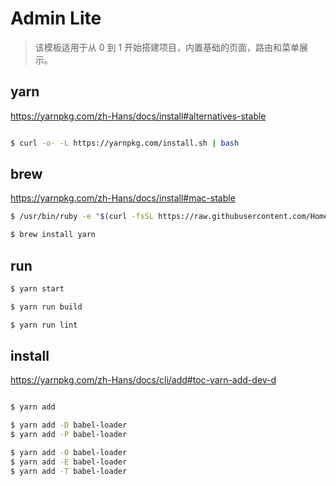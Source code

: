 # Admin Lite

> 该模板适用于从 0 到 1 开始搭建项目，内置基础的页面，路由和菜单展示。

## yarn

https://yarnpkg.com/zh-Hans/docs/install#alternatives-stable


```sh

$ curl -o- -L https://yarnpkg.com/install.sh | bash

```

## brew

https://yarnpkg.com/zh-Hans/docs/install#mac-stable


```sh
$ /usr/bin/ruby -e "$(curl -fsSL https://raw.githubusercontent.com/Homebrew/install/master/install)"

$ brew install yarn

```


## run

```sh
$ yarn start

$ yarn run build

$ yarn run lint

```

## install

https://yarnpkg.com/zh-Hans/docs/cli/add#toc-yarn-add-dev-d

```sh

$ yarn add

$ yarn add -D babel-loader
$ yarn add -P babel-loader

$ yarn add -O babel-loader
$ yarn add -E babel-loader
$ yarn add -T babel-loader


```
